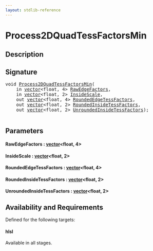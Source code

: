 ```yaml
---
layout: stdlib-reference
---
```


# Process2DQuadTessFactorsMin

## Description





## Signature 

<pre>
<span class="code_keyword">void</span> <a href="process2dquadtessfactorsmin-089dho">Process2DQuadTessFactorsMin</a>(
    <span class="code_keyword">in</span> <a href="../types/vector/index" class="code_type">vector</a>&lt;<span class="code_keyword">float</span>, 4&gt; <a href="process2dquadtessfactorsmin-089dho#decl-RawEdgeFactors" class="code_param">RawEdgeFactors</a>,
    <span class="code_keyword">in</span> <a href="../types/vector/index" class="code_type">vector</a>&lt;<span class="code_keyword">float</span>, 2&gt; <a href="process2dquadtessfactorsmin-089dho#decl-InsideScale" class="code_param">InsideScale</a>,
    <span class="code_keyword">out</span> <a href="../types/vector/index" class="code_type">vector</a>&lt;<span class="code_keyword">float</span>, 4&gt; <a href="process2dquadtessfactorsmin-089dho#decl-RoundedEdgeTessFactors" class="code_param">RoundedEdgeTessFactors</a>,
    <span class="code_keyword">out</span> <a href="../types/vector/index" class="code_type">vector</a>&lt;<span class="code_keyword">float</span>, 2&gt; <a href="process2dquadtessfactorsmin-089dho#decl-RoundedInsideTessFactors" class="code_param">RoundedInsideTessFactors</a>,
    <span class="code_keyword">out</span> <a href="../types/vector/index" class="code_type">vector</a>&lt;<span class="code_keyword">float</span>, 2&gt; <a href="process2dquadtessfactorsmin-089dho#decl-UnroundedInsideTessFactors" class="code_param">UnroundedInsideTessFactors</a>);

</pre>

## Parameters

####  <a id="decl-RawEdgeFactors"></a>RawEdgeFactors  : [vector](../types/vector/index)\<float, 4\>
####  <a id="decl-InsideScale"></a>InsideScale  : [vector](../types/vector/index)\<float, 2\>
####  <a id="decl-RoundedEdgeTessFactors"></a>RoundedEdgeTessFactors  : [vector](../types/vector/index)\<float, 4\>
####  <a id="decl-RoundedInsideTessFactors"></a>RoundedInsideTessFactors  : [vector](../types/vector/index)\<float, 2\>
####  <a id="decl-UnroundedInsideTessFactors"></a>UnroundedInsideTessFactors  : [vector](../types/vector/index)\<float, 2\>

## Availability and Requirements

Defined for the following targets:

#### hlsl
Available in all stages.



